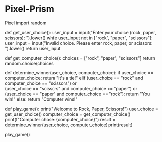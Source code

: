 # Pixel-Prism
Pixel
import random

def get_user_choice():
    user_input = input("Enter your choice (rock, paper, scissors): ").lower()
    while user_input not in ["rock", "paper", "scissors"]:
        user_input = input("Invalid choice. Please enter rock, paper, or scissors: ").lower()
    return user_input

def get_computer_choice():
    choices = ["rock", "paper", "scissors"]
    return random.choice(choices)

def determine_winner(user_choice, computer_choice):
    if user_choice == computer_choice:
        return "It's a tie!"
    elif (user_choice == "rock" and computer_choice == "scissors") or \
         (user_choice == "scissors" and computer_choice == "paper") or \
         (user_choice == "paper" and computer_choice == "rock"):
        return "You win!"
    else:
        return "Computer wins!"

def play_game():
    print("Welcome to Rock, Paper, Scissors!")
    user_choice = get_user_choice()
    computer_choice = get_computer_choice()
    print(f"Computer chose: {computer_choice}")
    result = determine_winner(user_choice, computer_choice)
    print(result)

play_game()
